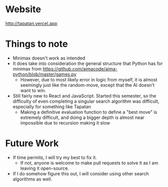# Website
http://tapatan.vercel.app  

# Things to note
- Minimax doesn't work as intended
- It does take into consideration the general structure that Python has for minimax from https://github.com/aimacode/aima-python/blob/master/games.py 
  - However, due to most likely error in logic from myself, it is almost seemingly just like the random-move, except that the AI doesn't want to win.
- Still fairly new to React and JavaScript. Started this semester, so the difficulty of even completing a singular search algorithm was difficult, especially for something like Tapatan
  - Making a definitive evaluation function to define a "best move" is extremely difficult, and doing a bigger depth is almost near impossible due to recursion making it slow
  
# Future Work
- If time permits, I will try my best to fix it.
  - If not, anyone is welcome to make pull requests to solve it as I am leaving it open-source.
- If I do somehow figure this out, I will consider using other search algorithms as well.
